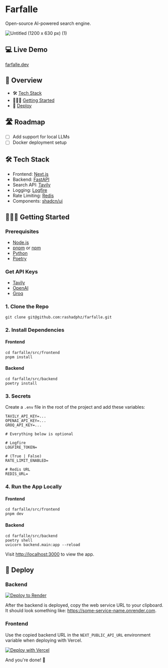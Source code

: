 # Farfalle

Open-source AI-powered search engine.

![Untitled (1200 x 630 px) (1)](https://github.com/rashadphz/farfalle/assets/20783686/ee589b9e-46b0-4a31-8e6a-9824993454dd)

## 💻 Live Demo

[farfalle.dev](https://farfalle.dev/)

## 📖 Overview

- 🛠️ [Tech Stack](#%EF%B8%8F-tech-stack)
- 🏃🏿‍♂️ [Getting Started](#%EF%B8%8F-getting-started)
- 🚀 [Deploy](#-deploy)

## 🛣️ Roadmap

- [ ] Add support for local LLMs
- [ ] Docker deployment setup

## 🛠️ Tech Stack

- Frontend: [Next.js](https://nextjs.org/)
- Backend: [FastAPI](fastapi.tiangolo.com/)
- Search API: [Tavily](https://tavily.com/)
- Logging: [Logfire](https://pydantic.dev/logfire)
- Rate Limiting: [Redis](https://redis.io/)
- Components: [shadcn/ui](https://ui.shadcn.com/)

## 🏃🏿‍♂️ Getting Started

### Prerequisites

- [Node.js](https://nodejs.org/en/download/)
- [pnpm](https://pnpm.io/installation) or [npm](https://www.npmjs.com/get-npm)
- [Python](https://www.python.org/downloads/)
- [Poetry](https://python-poetry.org/docs/#installing-with-the-official-installer)

### Get API Keys

- [Tavily](https://app.tavily.com/home)
- [OpenAI](https://platform.openai.com/api-keys)
- [Groq](https://console.groq.com/keys)

### 1. Clone the Repo

```
git clone git@github.com:rashadphz/farfalle.git
```

### 2. Install Dependencies

#### Frontend

```
cd farfalle/src/frontend
pnpm install
```

#### Backend

```
cd farfalle/src/backend
poetry install
```

### 3. Secrets

Create a `.env` file in the root of the project and add these variables:

```
TAVILY_API_KEY=...
OPENAI_API_KEY=...
GROQ_API_KEY=...

# Everything below is optional

# Logfire
LOGFIRE_TOKEN=

# (True | False)
RATE_LIMIT_ENABLED=

# Redis URL
REDIS_URL=
```

### 4. Run the App Locally

#### Frontend

```
cd farfalle/src/frontend
pnpm dev
```

#### Backend

```
cd farfalle/src/backend
poetry shell
uvicorn backend.main:app --reload
```

Visit [http://localhost:3000](http://localhost:3000) to view the app.

## 🚀 Deploy

### Backend

[![Deploy to Render](https://render.com/images/deploy-to-render-button.svg)](https://render.com/deploy?repo=https://github.com/rashadphz/farfalle)

After the backend is deployed, copy the web service URL to your clipboard.
It should look something like: https://some-service-name.onrender.com.

### Frontend

Use the copied backend URL in the `NEXT_PUBLIC_API_URL` environment variable when deploying with Vercel.

[![Deploy with Vercel](https://vercel.com/button)](https://vercel.com/new/clone?repository-url=https%3A%2F%2Fgithub.com%2Frashadphz%2Ffarfalle&env=NEXT_PUBLIC_API_URL&envDescription=URL%20for%20your%20backend%20application.%20For%20backends%20deployed%20with%20Render%2C%20the%20URL%20will%20look%20like%20this%3A%20https%3A%2F%2F%5Bsome-hostname%5D.onrender.com&root-directory=src%2Ffrontend)

And you're done! 🥳

